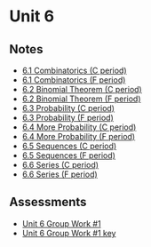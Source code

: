 # Unit 6

## Notes

- <a href="../notes/PCHA_6.1_Combinatorics_C.pdf">6.1 Combinatorics (C period)</a>
- <a href="../notes/PCHA_6.1_Combinatorics_F.pdf">6.1 Combinatorics (F period)</a>
- <a href="../notes/PCHA_6.2_BinomialTheorem_C.pdf">6.2 Binomial Theorem (C period)</a>
- <a href="../notes/PCHA_6.2_BinomialTheorem_F.pdf">6.2 Binomial Theorem (F period)</a>
- <a href="../notes/PCHA_6.3_Probability_C.pdf">6.3 Probability (C period)</a>
- <a href="../notes/PCHA_6.3_Probability_F.pdf">6.3 Probability (F period)</a>
- <a href="../notes/PCHA_6.4_MoreProbability_C.pdf">6.4 More Probability (C period)</a>
- <a href="../notes/PCHA_6.4_MoreProbability_F.pdf">6.4 More Probability (F period)</a>
- <a href="../notes/PCHA_6.5_Sequences_C.pdf">6.5 Sequences (C period)</a>
- <a href="../notes/PCHA_6.5_Sequences_F.pdf">6.5 Sequences (F period)</a>
- <a href="../notes/PCHA_6.6_Series_C.pdf">6.6 Series (C period)</a>
- <a href="../notes/PCHA_6.6_Series_F.pdf">6.6 Series (F period)</a>

## Assessments

- <a href="../assessments/pcha_unit6_group_1.pdf">Unit 6 Group Work #1</a>
- <a href="../assessments/pcha_unit6_group_1_key.pdf">Unit 6 Group Work #1 key</a>

